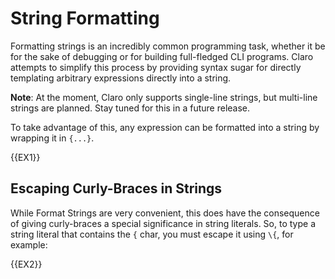 # String Formatting

Formatting strings is an incredibly common programming task, whether it be for the sake of debugging or for building 
full-fledged CLI programs. Claro attempts to simplify this process by providing syntax sugar for directly templating
arbitrary expressions directly into a string. 

<div class="warning">

**Note**: At the moment, Claro only supports single-line strings, but multi-line strings are planned. Stay tuned for 
this in a future release.
</div>

To take advantage of this, any expression can be formatted into a string by wrapping it in `{...}`.

{{EX1}}

## Escaping Curly-Braces in Strings

While Format Strings are very convenient, this does have the consequence of giving curly-braces a special significance
in string literals. So, to type a string literal that contains the `{` char, you must escape it using `\{`, for example:

{{EX2}}